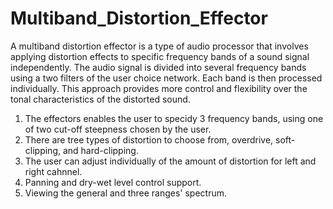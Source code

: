 # Multiband_Distortion_Effector
A multiband distortion effector is a type of audio processor that involves applying distortion effects to specific frequency bands of a sound signal independently. 
The audio signal is divided into several frequency bands using a two filters of the user choice network. Each band is then processed individually. 
This approach provides more control and flexibility over the tonal characteristics of the distorted sound.

1. The effectors enables the user to specidy 3 frequency bands, using one of two cut-off steepness chosen by the user. 
2. There are tree types of distortion to choose from, overdrive, soft-clipping, and hard-clipping.
3. The user can adjust individually of the amount of distortion for left and right cahnnel.
4. Panning and dry-wet level control support.
5. Viewing the general and three ranges' spectrum.
